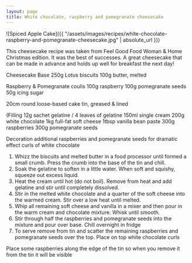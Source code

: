 ```yaml
---
layout: page
title: White chocolate, raspberry and pomegranate cheesecake
---
```


![Spiced Apple Cake]({{ "/assets/images/recipes/white-chocolate-raspberry-and-pomegranate-cheesecake.jpg" | absolute_url }})

This cheesecake recipe was taken from Feel Good Food Woman & Home Christmas edition. It was the best of successes. A great cheesecake that can be made in advance and holds up well for breakfast the next day!

Cheesecake Base
250g Lotus biscuits
100g butter, melted

Raspberry & Pomegranate coulis
100g raspberry
100g pomegranate seeds
50g icing sugar

20cm round loose-based cake tin, greased & lined

(Filling
12g sachet gelatine / 4 leaves of gelatine
150ml single cream
200g white chocolate
1kg full-fat soft cheese
1tbsp vanilla bean paste
300g raspberries
​300g pomegranate seeds

Decoration
additional raspberries and pomegranate seeds for dramatic effect
curls of white chocolate

1. Whizz the biscuits and melted butter in a food processor until formed a small crumb. Press the crumb into the base of the tin and chill.
2. Soak the gelatine to soften in a little water. When soft and squishy, squeeze out excess liquid.
3. Heat the cream until hot (do not boil). Remove from heat and add gelatine and stir until completely dissolved.
4. Stir in the melted white chocolate and a quarter of the soft cheese into the warmed cream. Stir over a low heat until melted.
5. Whip all remaining soft cheese and vanilla in a mixer and then pour in the warm cream and chocolate mixture. Whisk until smooth.
6. Stir through half the raspberries and pomegranate seeds into the mixture and pour over base. Chill overnight in fridge
7. To serve remove from tin and scatter the remaining raspberries and pomegranate seeds over the top. Place on top white chocolate curls

Place some raspberries along the edge of the tin so when you remove it from the tin it will be visible

